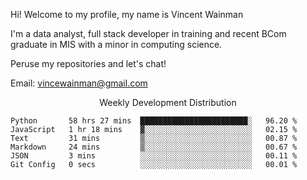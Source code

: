 Hi! Welcome to my profile, my name is Vincent Wainman

I'm a data analyst, full stack developer in training and recent BCom graduate in MIS with a minor in computing science. 

Peruse my repositories and let's chat!

Email: vincewainman@gmail.com

<p align="center"> Weekly Development Distribution </p>
<!--START_SECTION:waka-->

```text
Python       58 hrs 27 mins  ████████████████████████░   96.20 %
JavaScript   1 hr 18 mins    ▓░░░░░░░░░░░░░░░░░░░░░░░░   02.15 %
Text         31 mins         ▒░░░░░░░░░░░░░░░░░░░░░░░░   00.87 %
Markdown     24 mins         ▒░░░░░░░░░░░░░░░░░░░░░░░░   00.67 %
JSON         3 mins          ░░░░░░░░░░░░░░░░░░░░░░░░░   00.11 %
Git Config   0 secs          ░░░░░░░░░░░░░░░░░░░░░░░░░   00.01 %
```

<!--END_SECTION:waka-->

